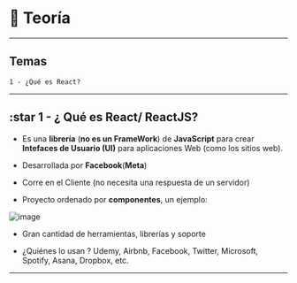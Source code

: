 # :book: Teoría

---

## Temas

```
1 - ¿Qué es React?
```

---

## :star 1 - ¿ Qué es React/ ReactJS?

- Es una **librería** (**no es un FrameWork**) de **JavaScript** para crear **Intefaces de Usuario (UI)** para aplicaciones Web (como los sitios web).

- Desarrollada por **Facebook**(**Meta**)

- Corre en el Cliente (no necesita una respuesta de un servidor)

- Proyecto ordenado por **componentes**, un ejemplo:

![image](https://user-images.githubusercontent.com/72580574/208317524-533dee54-d20d-47ac-b031-3fee90d08fec.png)

- Gran cantidad de herramientas, librerías y soporte

- ¿Quiénes lo usan ? Udemy, Airbnb, Facebook, Twitter, Microsoft, Spotify, Asana, Dropbox, etc.

---

